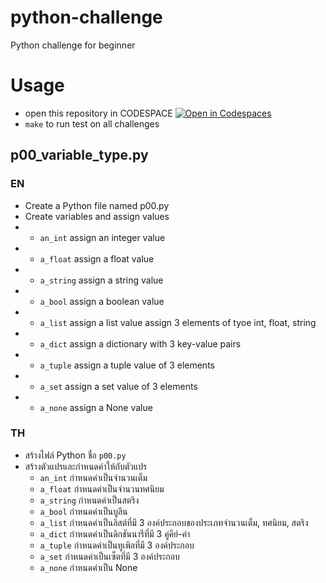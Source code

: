 # python-challenge
Python challenge for beginner
# Usage
- open this repository in CODESPACE [![Open in Codespaces](https://img.shields.io/badge/Open%20in-Codespaces-1f425f?style=for-the-badge&logo=github)](https://codespaces.new/MidnightCodeSchool/python-challenge?quickstart=1)
- `make` to run test on all challenges
## p00_variable_type.py
### EN
- Create a Python file named p00.py
- Create variables and assign values
- - `an_int` assign an integer value
- - `a_float` assign a float value
- - `a_string` assign a string value
- - `a_bool` assign a boolean value
- - `a_list` assign a list value assign 3 elements of tyoe int, float, string
- - `a_dict` assign a dictionary with 3 key-value pairs
- - `a_tuple` assign a tuple value of 3 elements
- - `a_set` assign a set value of 3 elements
- - `a_none` assign a None value
### TH
- สร้างไฟล์ Python ชื่อ `p00.py`
- สร้างตัวแปรและกำหนดค่าให้กับตัวแปร
  - `an_int` กำหนดค่าเป็นจำนวนเต็ม
  - `a_float` กำหนดค่าเป็นจำนวนทศนิยม
  - `a_string` กำหนดค่าเป็นสตริง
  - `a_bool` กำหนดค่าเป็นบูลีน
  - `a_list` กำหนดค่าเป็นลิสต์ที่มี 3 องค์ประกอบของประเภทจำนวนเต็ม, ทศนิยม, สตริง
  - `a_dict` กำหนดค่าเป็นดิกชันนารีที่มี 3 คู่คีย์-ค่า
  - `a_tuple` กำหนดค่าเป็นทูเพิลที่มี 3 องค์ประกอบ
  - `a_set` กำหนดค่าเป็นเซ็ตที่มี 3 องค์ประกอบ
  - `a_none` กำหนดค่าเป็น None
